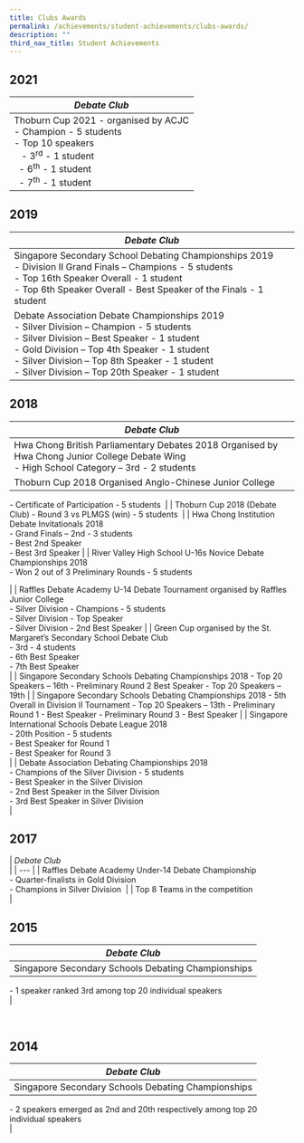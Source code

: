 ```yaml
---
title: Clubs Awards
permalink: /achievements/student-achievements/clubs-awards/
description: ""
third_nav_title: Student Achievements
---
```

2021
----

| _Debate Club_ |
| --- |
| Thoburn Cup 2021 - organised by ACJC  <br> \- Champion - 5 students  <br> \- Top 10 speakers <br>   - 3<sup>rd</sup> \- 1 student  <br>    - 6<sup>th</sup> \- 1 student  <br>   - 7<sup>th</sup> \- 1 student |

2019
----

| _Debate Club_ |
| --- |
| Singapore Secondary School Debating Championships 2019 <br>\- Division II Grand Finals – Champions - 5 students  <br>\- Top 16th Speaker Overall - 1 student  <br>\- Top 6th Speaker Overall - Best Speaker of the Finals - 1 student |
| Debate Association Debate Championships 2019  <br>\- Silver Division – Champion - 5 students  <br>\- Silver Division – Best Speaker - 1 student  <br>\- Gold Division – Top 4th Speaker - 1 student  <br>\- Silver Division – Top 8th Speaker - 1 student  <br>\- Silver Division – Top 20th Speaker - 1 student |

2018
----

| _Debate Club_ |
| --- |
| Hwa Chong British Parliamentary Debates 2018 Organised by Hwa Chong Junior College Debate Wing  <br>\- High School Category – 3rd \- 2 students  |
| Thoburn Cup 2018 Organised Anglo-Chinese Junior College <br>

\- Certificate of Participation - 5 students  |
| Thoburn Cup 2018 (Debate Club) - Round 3 vs PLMGS (win) - 5 students  |
| Hwa Chong Institution Debate Invitationals 2018  
\- Grand Finals – 2nd - 3 students  
\- Best 2nd Speaker   
\- Best 3rd Speaker |
| River Valley High School U-16s Novice Debate Championships 2018  
\- Won 2 out of 3 Preliminary Rounds - 5 students  

 |
| Raffles Debate Academy U-14 Debate Tournament organised by Raffles Junior College  
\- Silver Division - Champions - 5 students  
\- Silver Division - Top Speaker  
\- Silver Division - 2nd Best Speaker |
| Green Cup organised by the St. Margaret’s Secondary School Debate Club  
\- 3rd - 4 students  
\- 6th Best Speaker  
\- 7th Best Speaker  
 |
| Singapore Secondary Schools Debating Championships 2018 - Top 20 Speakers – 16th \- Preliminary Round 2 Best Speaker - Top 20 Speakers – 19th |
| Singapore Secondary Schools Debating Championships 2018 \- 5th Overall in Division II Tournament - Top 20 Speakers – 13th \- Preliminary Round 1 - Best Speaker \- Preliminary Round 3 - Best Speaker |
| Singapore International Schools Debate League 2018   
\- 20th Position - 5 students  
\- Best Speaker for Round 1  
\- Best Speaker for Round 3  
 |
| Debate Association Debating Championships 2018  
\- Champions of the Silver Division - 5 students  
\- Best Speaker in the Silver Division  
\- 2nd Best Speaker in the Silver Division  
\- 3rd Best Speaker in Silver Division  
 |

  
  

2017
----

  

| _Debate Club_  
 |
| --- |
| Raffles Debate Academy Under-14 Debate Championship  
\- Quarter-finalists in Gold Division   
\- Champions in Silver Division  |
| Top 8 Teams in the competition  
 |

  
  

2015
----

| _Debate Club_ |
| --- |
| Singapore Secondary Schools Debating Championships  
\- 1 speaker ranked 3rd among top 20 individual speakers  
 |

 

2014
----

  

| _Debate Club_ |
| --- |
| Singapore Secondary Schools Debating Championships  
\- 2 speakers emerged as 2nd and 20th respectively among top 20 individual speakers  
 |